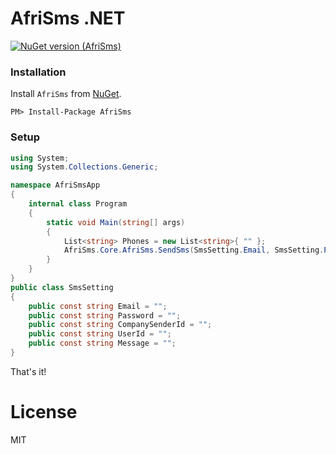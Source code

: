# AfriSms .NET

[![NuGet version (AfriSms)](https://img.shields.io/nuget/v/AfriSms.svg?style=flat-square)](https://www.nuget.org/packages/AfriSms)

### Installation

Install `AfriSms` from [NuGet](http://www.nuget.org/).

```
PM> Install-Package AfriSms
```

### Setup 

```c#
using System;
using System.Collections.Generic;

namespace AfriSmsApp
{
    internal class Program
    {
        static void Main(string[] args)
        {
            List<string> Phones = new List<string>{ "" };
            AfriSms.Core.AfriSms.SendSms(SmsSetting.Email, SmsSetting.Password, SmsSetting.CompanySenderId, SmsSetting.UserId, SmsSetting.Message, Phones);
        }
    }
}
public class SmsSetting
{
    public const string Email = "";
    public const string Password = "";
    public const string CompanySenderId = "";
    public const string UserId = "";
    public const string Message = "";
}
```

That's it! 


# License

MIT
